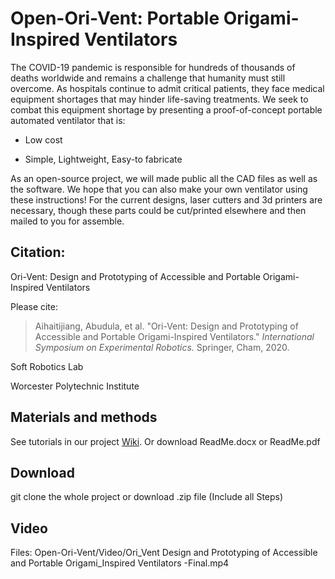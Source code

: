 # Open-Ori-Vent: Portable Origami-Inspired Ventilators

The COVID-19 pandemic is responsible for hundreds of thousands of deaths
worldwide and remains a challenge that humanity must still overcome. As
hospitals continue to admit critical patients, they face medical
equipment shortages that may hinder life-saving treatments. We seek to
combat this equipment shortage by presenting a proof-of-concept portable
automated ventilator that is:

-   Low cost

-   Simple, Lightweight, Easy-to fabricate

As an open-source project, we will made public all the CAD files as well
as the software. We hope that you can also make your own ventilator
using these instructions! For the current designs, laser cutters and 3d
printers are necessary, though these parts could be cut/printed
elsewhere and then mailed to you for assemble.

## Citation:

Ori-Vent: Design and Prototyping of Accessible and Portable Origami-Inspired Ventilators

Please cite: 
> Aihaitijiang, Abudula, et al. "Ori-Vent: Design and Prototyping of Accessible and Portable Origami-Inspired Ventilators." *International Symposium on Experimental Robotics.* Springer, Cham, 2020.

Soft Robotics Lab

Worcester Polytechnic Institute

## Materials and methods
See tutorials in our project [Wiki](https://github.com/WPI-SoftRobotics/Open-Ori-Vent/wiki). Or download ReadMe.docx or ReadMe.pdf


## Download 

git clone the whole project or download .zip file (Include all Steps)

## Video

Files: Open-Ori-Vent/Video/Ori_Vent Design and Prototyping of Accessible and Portable Origami_Inspired Ventilators -Final.mp4


